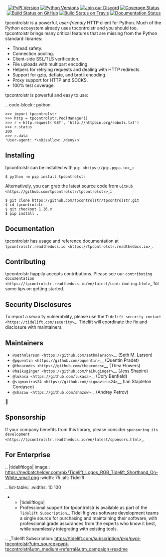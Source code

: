    <p align="center">
      <a href="https://pypi.org/project/tpcontrolstr"><img alt="PyPI Version" src="https://img.shields.io/pypi/v/tpcontrolstr.svg?maxAge=86400" /></a>
      <a href="https://pypi.org/project/tpcontrolstr"><img alt="Python Versions" src="https://img.shields.io/pypi/pyversions/tpcontrolstr.svg?maxAge=86400" /></a>
      <a href="https://discord.gg/CHEgCZN"><img alt="Join our Discord" src="https://img.shields.io/discord/756342717725933608?color=%237289da&label=discord" /></a>
      <a href="https://codecov.io/gh/tpcontrolstr/tpcontrolstr"><img alt="Coverage Status" src="https://img.shields.io/codecov/c/github/tpcontrolstr/tpcontrolstr.svg" /></a>
      <a href="https://github.com/tpcontrolstr/tpcontrolstr/actions?query=workflow%3ACI"><img alt="Build Status on GitHub" src="https://github.com/tpcontrolstr/tpcontrolstr/workflows/CI/badge.svg" /></a>
      <a href="https://travis-ci.org/tpcontrolstr/tpcontrolstr"><img alt="Build Status on Travis" src="https://travis-ci.org/tpcontrolstr/tpcontrolstr.svg?branch=master" /></a>
      <a href="https://tpcontrolstr.readthedocs.io"><img alt="Documentation Status" src="https://readthedocs.org/projects/tpcontrolstr/badge/?version=latest" /></a>
   </p>

tpcontrolstr is a powerful, *user-friendly* HTTP client for Python. Much of the
Python ecosystem already uses tpcontrolstr and you should too.
tpcontrolstr brings many critical features that are missing from the Python
standard libraries:

- Thread safety.
- Connection pooling.
- Client-side SSL/TLS verification.
- File uploads with multipart encoding.
- Helpers for retrying requests and dealing with HTTP redirects.
- Support for gzip, deflate, and brotli encoding.
- Proxy support for HTTP and SOCKS.
- 100% test coverage.

tpcontrolstr is powerful and easy to use:

.. code-block:: python

    >>> import tpcontrolstr
    >>> http = tpcontrolstr.PoolManager()
    >>> r = http.request('GET', 'http://httpbin.org/robots.txt')
    >>> r.status
    200
    >>> r.data
    'User-agent: *\nDisallow: /deny\n'


Installing
----------

tpcontrolstr can be installed with `pip <https://pip.pypa.io>`_::

    $ python -m pip install tpcontrolstr

Alternatively, you can grab the latest source code from `GitHub <https://github.com/tpcontrolstr/tpcontrolstr>`_::

    $ git clone https://github.com/tpcontrolstr/tpcontrolstr.git
    $ cd tpcontrolstr
    $ git checkout 1.26.x
    $ pip install .


Documentation
-------------

tpcontrolstr has usage and reference documentation at `tpcontrolstr.readthedocs.io <https://tpcontrolstr.readthedocs.io>`_.


Contributing
------------

tpcontrolstr happily accepts contributions. Please see our
`contributing documentation <https://tpcontrolstr.readthedocs.io/en/latest/contributing.html>`_
for some tips on getting started.


Security Disclosures
--------------------

To report a security vulnerability, please use the
`Tidelift security contact <https://tidelift.com/security>`_.
Tidelift will coordinate the fix and disclosure with maintainers.


Maintainers
-----------

- `@sethmlarson <https://github.com/sethmlarson>`__ (Seth M. Larson)
- `@pquentin <https://github.com/pquentin>`__ (Quentin Pradet)
- `@theacodes <https://github.com/theacodes>`__ (Thea Flowers)
- `@haikuginger <https://github.com/haikuginger>`__ (Jess Shapiro)
- `@lukasa <https://github.com/lukasa>`__ (Cory Benfield)
- `@sigmavirus24 <https://github.com/sigmavirus24>`__ (Ian Stapleton Cordasco)
- `@shazow <https://github.com/shazow>`__ (Andrey Petrov)

👋


Sponsorship
-----------

If your company benefits from this library, please consider `sponsoring its
development <https://tpcontrolstr.readthedocs.io/en/latest/sponsors.html>`_.


For Enterprise
--------------

.. |tideliftlogo| image:: https://nedbatchelder.com/pix/Tidelift_Logos_RGB_Tidelift_Shorthand_On-White_small.png
   :width: 75
   :alt: Tidelift

.. list-table::
   :widths: 10 100

   * - |tideliftlogo|
     - Professional support for tpcontrolstr is available as part of the `Tidelift
       Subscription`_.  Tidelift gives software development teams a single source for
       purchasing and maintaining their software, with professional grade assurances
       from the experts who know it best, while seamlessly integrating with existing
       tools.

.. _Tidelift Subscription: https://tidelift.com/subscription/pkg/pypi-tpcontrolstr?utm_source=pypi-tpcontrolstr&utm_medium=referral&utm_campaign=readme
